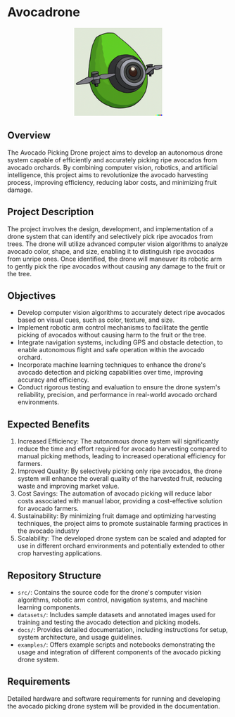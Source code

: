 # Avocadrone
<p align="center">
  <img src="logo.png" alt="Logo" width=200px>
</p>

## Overview
The Avocado Picking Drone project aims to develop an autonomous drone system capable of efficiently and accurately picking ripe avocados from avocado orchards. By combining computer vision, robotics, and artificial intelligence, this project aims to revolutionize the avocado harvesting process, improving efficiency, reducing labor costs, and minimizing fruit damage.

## Project Description
The project involves the design, development, and implementation of a drone system that can identify and selectively pick ripe avocados from trees. The drone will utilize advanced computer vision algorithms to analyze avocado color, shape, and size, enabling it to distinguish ripe avocados from unripe ones. Once identified, the drone will maneuver its robotic arm to gently pick the ripe avocados without causing any damage to the fruit or the tree.

## Objectives
* Develop computer vision algorithms to accurately detect ripe avocados based on visual cues, such as color, texture, and size.
* Implement robotic arm control mechanisms to facilitate the gentle picking of avocados without causing harm to the fruit or the tree.
* Integrate navigation systems, including GPS and obstacle detection, to enable autonomous flight and safe operation within the avocado orchard.
* Incorporate machine learning techniques to enhance the drone's avocado detection and picking capabilities over time, improving accuracy and efficiency.
* Conduct rigorous testing and evaluation to ensure the drone system's reliability, precision, and performance in real-world avocado orchard environments.
## Expected Benefits
1. Increased Efficiency: The autonomous drone system will significantly reduce the time and effort required for avocado harvesting compared to manual picking methods, leading to increased operational efficiency for farmers.
2. Improved Quality: By selectively picking only ripe avocados, the drone system will enhance the overall quality of the harvested fruit, reducing waste and improving market value.
3. Cost Savings: The automation of avocado picking will reduce labor costs associated with manual labor, providing a cost-effective solution for avocado farmers.
4. Sustainability: By minimizing fruit damage and optimizing harvesting techniques, the project aims to promote sustainable farming practices in the avocado industry
5. Scalability: The developed drone system can be scaled and adapted for use in different orchard environments and potentially extended to other crop harvesting applications.
## Repository Structure
- `src/`: Contains the source code for the drone's computer vision algorithms, robotic arm control, navigation systems, and machine learning components.
- `datasets/`: Includes sample datasets and annotated images used for training and testing the avocado detection and picking models.
- `docs/`: Provides detailed documentation, including instructions for setup, system architecture, and usage guidelines.
- `examples/`: Offers example scripts and notebooks demonstrating the usage and integration of different components of the avocado picking drone system.
## Requirements
Detailed hardware and software requirements for running and developing the avocado picking drone system will be provided in the documentation.
